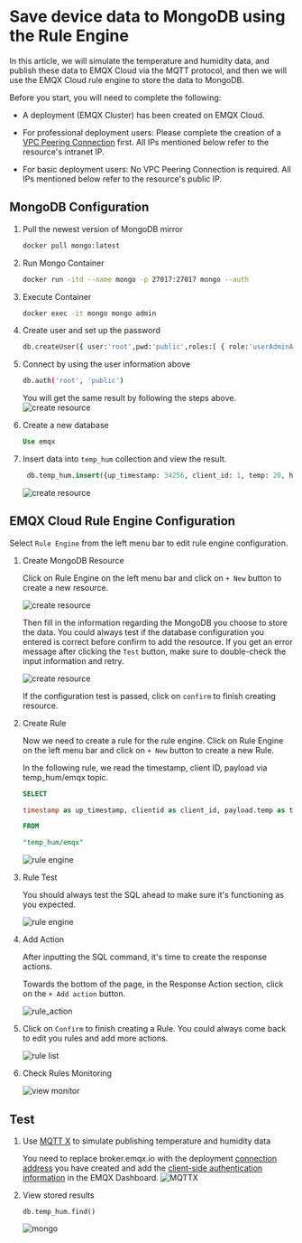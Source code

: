 # Save device data to MongoDB using the Rule Engine

In this article, we will simulate the temperature and humidity
data, and publish these data to EMQX Cloud via the MQTT protocol, and then we will use the EMQX Cloud
rule engine to store the data to MongoDB.

Before you start, you will need to complete the following:

* A deployment (EMQX Cluster) has been created on EMQX Cloud.

* For professional deployment users: Please complete the creation of a [VPC Peering Connection](../deployments/vpc_peering.md) first. All IPs mentioned below refer to the resource's intranet IP.

* For basic deployment users: No VPC Peering Connection is required. All IPs mentioned below refer to the resource's public IP.

## MongoDB Configuration

1. Pull the newest version of MongoDB mirror
   
   ```bash
   docker pull mongo:latest
   ```

2. Run Mongo Container
   
    ```bash
    docker run -itd --name mongo -p 27017:27017 mongo --auth
   ```

3. Execute Container
   
    ```bash
    docker exec -it mongo mongo admin
   ```

4. Create user and set up the password
   
    ```bash
    db.createUser({ user:'root',pwd:'public',roles:[ { role:'userAdminAnyDatabase', db: 'admin'},"readWriteAnyDatabase"]});
   ```

5. Connect by using the user information above 
   
   ```bash
   db.auth('root', 'public')
   ```
   
    You will get the same result by following the steps above.
   ![create resource](./_assets/mongo_auth.png)
    
6. Create a new database
   
   ```sql
   Use emqx
   ```

7. Insert data into `temp_hum` collection and view the result.
   
    ```sql
     db.temp_hum.insert({up_timestamp: 34256, client_id: 1, temp: 20, hum: 33})
   ```
   ![create resource](./_assets/mongodb_view.png)

## EMQX Cloud Rule Engine Configuration

Select `Rule Engine` from the left menu bar to edit rule engine configuration.

1. Create MongoDB Resource

   Click on Rule Engine on the left menu bar and
   click on `+ New` button to create a new resource.

   ![create resource](./_assets/psql1.png)

   Then fill in the information regarding the MongoDB
   you choose to store the data. You could always test if the database configuration you entered is correct before confirm to add the resource. If you get an error message after
   clicking the `Test` button, make sure to double-check the input information
   and retry.

   ![create resource](./_assets/mongo_create_resource.png)

   If the configuration test is passed, click on `confirm` to finish creating resource.

2. Create Rule

   Now we need to create a rule for the rule engine.
   Click on Rule Engine on the left menu bar and
   click on `+ New` button to create a new Rule.

   In the following rule, we read the timestamp,
   client ID, payload via temp_hum/emqx topic.

   ```sql
   SELECT 
   
   timestamp as up_timestamp, clientid as client_id, payload.temp as temp, payload.hum as hum  
   
   FROM  
   
   "temp_hum/emqx"  
   ```

   ![rule engine](./_assets/psql_rule1.png)

3. Rule Test

   You should always test the SQL ahead to make sure it's functioning
   as you expected.
   
   ![rule engine](./_assets/psql_test_rule.png)



4. Add Action

   After inputting the SQL command, it's time to create the response actions.

   Towards the bottom of the page, in the Response Action section,
   click on the `+ Add action` button.

   ![rule_action](./_assets/mongo_add_action.png)

5. Click on `Confirm` to finish creating a Rule. You could always come back to edit you rules and add more actions.
   
   ![rule list](./_assets/mongo_rule.png)


6. Check Rules Monitoring
   
   ![view monitor](./_assets/mongo_monitor.png)


## Test

1. Use [MQTT X](https://mqttx.app/) to simulate publishing temperature and humidity data

   You need to replace broker.emqx.io with the deployment [connection address](../deployments/view_deployment.md) you have created and add the [client-side authentication information](../deployments/auth.md) in the EMQX Dashboard.
   ![MQTTX](./_assets/mongo_connect.png)

2. View stored results
   
      ```
     db.temp_hum.find()
      ```
   ![mongo](./_assets/mongo_result.png)
